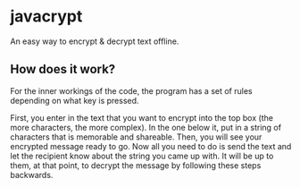 # javacrypt
An easy way to encrypt & decrypt text offline.

How does it work?
-
For the inner workings of the code, the program has a set of rules depending on what key is pressed.

First, you enter in the text that you want to encrypt into the top box (the more characters, the more complex).
In the one below it, put in a string of characters that is memorable and shareable.
Then, you will see your encrypted message ready to go.
Now all you need to do is send the text and let the recipient know about the string you came up with.
It will be up to them, at that point, to decrypt the message by following these steps backwards.
